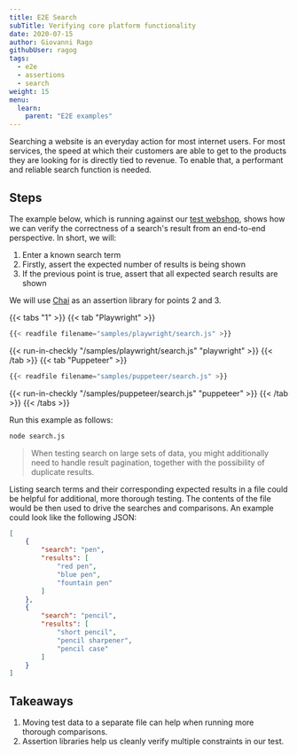 ```yaml
---
title: E2E Search
subTitle: Verifying core platform functionality
date: 2020-07-15
author: Giovanni Rago
githubUser: ragog
tags:
  - e2e
  - assertions
  - search
weight: 15
menu:
  learn:
    parent: "E2E examples"
---
```


Searching a website is an everyday action for most internet users. For most services, the speed at which their customers are able to get to the products they are looking for is directly tied to revenue. To enable that, a performant and reliable search function is needed.

<!-- more -->

## Steps

The example below, which is running against our [test webshop](https://danube-webshop.herokuapp.com/), shows how we can verify the correctness of a search's result from an end-to-end perspective. In short, we will:
1. Enter a known search term
2. Firstly, assert the expected number of results is being shown
3. If the previous point is true, assert that all expected search results are shown

We will use [Chai](https://www.chaijs.com/api/assert/) as an assertion library for points 2 and 3.

{{< tabs "1" >}}
{{< tab "Playwright" >}}
```js
{{< readfile filename="samples/playwright/search.js" >}}
```
{{< run-in-checkly "/samples/playwright/search.js" "playwright"  >}}
{{< /tab >}}
{{< tab "Puppeteer" >}}
```js
{{< readfile filename="samples/puppeteer/search.js" >}}
```
{{< run-in-checkly "/samples/puppeteer/search.js" "puppeteer"  >}}
{{< /tab >}}
{{< /tabs >}}

Run this example as follows:

```sh
node search.js
```

> When testing search on large sets of data, you might additionally need to handle result pagination, together with the possibility of duplicate results.

Listing search terms and their corresponding expected results in a file could be helpful for additional, more thorough testing. The contents of the file would be then used to drive the searches and comparisons. An example could look like the following JSON:

```json
[
    {
        "search": "pen",
        "results": [
            "red pen",
            "blue pen",
            "fountain pen"
        ]
    },
    {
        "search": "pencil",
        "results": [
            "short pencil",
            "pencil sharpener",
            "pencil case"
        ]
    }
]
```

## Takeaways

1. Moving test data to a separate file can help when running more thorough comparisons.
2. Assertion libraries help us cleanly verify multiple constraints in our test.
